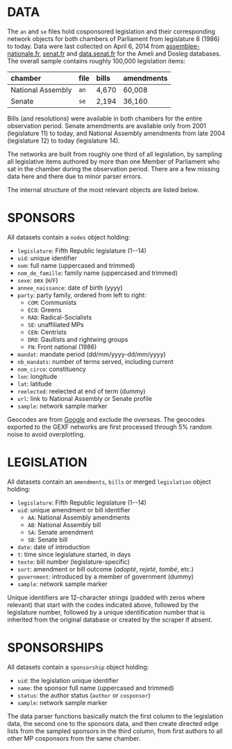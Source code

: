 
# DATA

The `an` and `se` files hold cosponsored legislation and their corresponding network objects for both chambers of Parliament from legislature 8 (1986) to today. Data were last collected on April 6, 2014 from [assemblee-nationale.fr](http://www.assemblee-nationale.fr/), [senat.fr](http://www.senat.fr/) and [data.senat.fr](http://data.senat.fr/) for the Ameli and Dosleg databases. The overall sample contains roughly 100,000 legislation items:

| chamber           | file | bills | amendments |
|:------------------|:-----|:------|:-----------|
| National Assembly | `an` | 4,670 | 60,008     |
| Senate            | `se` | 2,194 | 36,160     |

Bills (and resolutions) were available in both chambers for the entire observation period. Senate amendments are available only from 2001 (legislature 11) to today, and National Assembly amendments from late 2004 (legislature 12) to today (legislature 14).

The networks are built from roughly one third of all legislation, by sampling all legislative items authored by more than one Member of Parliament who sat in the chamber during the observation period. There are a few missing data here and there due to minor parser errors.

The internal structure of the most relevant objects are listed below.

# SPONSORS

All datasets contain a `nodes` object holding:

* `legislature`: Fifth Republic legislature (1--14)
* `uid`: unique identifier
* `nom`: full name (uppercased and trimmed)
* `nom_de_famille`: family name (uppercased and trimmed)
* `sexe`: sex (`H`/`F`)
* `annee_naissance`: date of birth (yyyy)
* `party`: party family, ordered from left to right:
	* `COM`: Communists
	* `ECO`: Greens
	* `RAD`: Radical-Socialists
	* `SE`: unaffiliated MPs
	* `CEN`: Centrists
	* `DRO`: Gaullists and rightwing groups
	* `FN`: Front national (1986)
* `mandat`: mandate period (dd/mm/yyyy-dd/mm/yyyy)
* `nb_mandats`: number of terms served, including current
* `nom_circo`: constituency
* `lon`: longitude
* `lat`: latitude
* `reelected`: reelected at end of term (dummy)
* `url`: link to National Assembly or Senate profile
* `sample`: network sample marker

Geocodes are from [Google](https://developers.google.com/maps/terms) and exclude the overseas. The geocodes exported to the GEXF networks are first processed through 5% random noise to avoid overplotting.

# LEGISLATION

All datasets contain an `amendments`, `bills` or merged `legislation` object holding:

* `legislature`: Fifth Republic legislature (1--14)
* `uid`: unique amendment or bill identifier
	* `AA`: National Assembly amendments
	* `AB`: National Assembly bill
	* `SA`: Senate amendment
	* `SB`: Senate bill
* `date`: date of introduction
* `t`: time since legislature started, in days
* `texte`: bill number (legislature-specific)
* `sort`: amendment or bill outcome (_adopté_, _rejeté_, _tombé_, etc.)
* `government`: introduced by a member of government (dummy)
* `sample`: network sample marker

Unique identifiers are 12-character strings (padded with zeros where relevant) that start with the codes indicated above, followed by the legislature number, followed by a unique identification number that is inherited from the original database or created by the scraper if absent.

# SPONSORSHIPS

All datasets contain a `sponsorship` object holding:

* `uid`: the legislation unique identifier
* `name`: the sponsor full name (uppercased and trimmed)
* `status`: the author status (`author` or `cosponsor`)
* `sample`: network sample marker

The data parser functions basically match the first column to the legislation data, the second one to the sponsors data, and then create directed edge lists from the sampled sponsors in the third column, from first authors to all other MP cosponsors from the same chamber.
